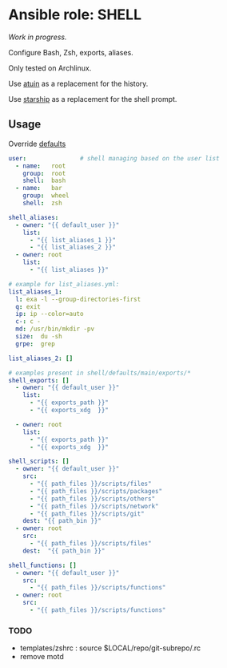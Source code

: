 # Ansible role: SHELL

*Work in progress.*

Configure Bash, Zsh, exports, aliases.

Only tested on Archlinux.

Use [atuin](https://github.com/ellie/atuin) as a replacement for the history.

Use [starship](https://github.com/starship/starship) as a replacement for the shell prompt.

## Usage
Override [defaults](https://github.com/lunics/ansible_role_shell/tree/main/defaults/main)
```yaml
user:               # shell managing based on the user list
  - name:   root
    group:  root
    shell:  bash
  - name:   bar
    group:  wheel
    shell:  zsh

shell_aliases:
  - owner: "{{ default_user }}"
    list:
      - "{{ list_aliases_1 }}"
      - "{{ list_aliases_2 }}"
  - owner: root
    list:
      - "{{ list_aliases }}"

# example for list_aliases.yml:
list_aliases_1:
  l: exa -l --group-directories-first
  q: exit
  ip: ip --color=auto
  c-: c -
  md: /usr/bin/mkdir -pv
  size:  du -sh
  grpe:  grep

list_aliases_2: []
```

```yaml
# examples present in shell/defaults/main/exports/*
shell_exports: []
  - owner: "{{ default_user }}"
    list:
      - "{{ exports_path }}"
      - "{{ exports_xdg  }}"

  - owner: root
    list:
      - "{{ exports_path }}"
      - "{{ exports_xdg  }}"
```
```yaml
shell_scripts: []
  - owner: "{{ default_user }}"
    src:
      - "{{ path_files }}/scripts/files"
      - "{{ path_files }}/scripts/packages"
      - "{{ path_files }}/scripts/others"
      - "{{ path_files }}/scripts/network"
      - "{{ path_files }}/scripts/git"
    dest: "{{ path_bin }}"
  - owner: root
    src:
      - "{{ path_files }}/scripts/files"
    dest:  "{{ path_bin }}"
```
```yaml
shell_functions: []
  - owner: "{{ default_user }}"
    src:
      - "{{ path_files }}/scripts/functions"
  - owner: root
    src:
      - "{{ path_files }}/scripts/functions"
```
### TODO
- templates/zshrc : source $LOCAL/repo/git-subrepo/.rc
- remove motd
